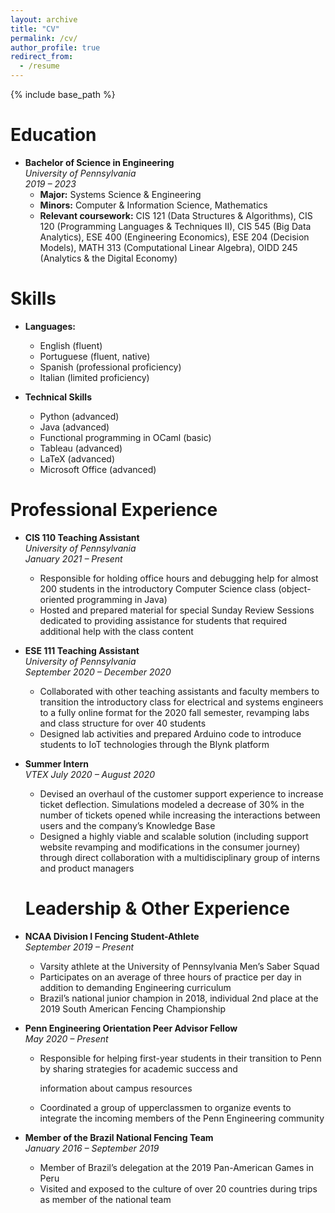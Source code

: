 ```yaml
---
layout: archive
title: "CV"
permalink: /cv/
author_profile: true
redirect_from:
  - /resume
---
```


{% include base_path %}

Education
======
* **Bachelor of Science in Engineering**   
  *University of Pennsylvania*  
  *2019 – 2023*
  * **Major:** Systems Science & Engineering
  * **Minors:** Computer & Information Science, Mathematics
  * **Relevant coursework:** CIS 121 (Data Structures & Algorithms), CIS 120 (Programming Languages & Techniques II), CIS 545 (Big Data Analytics), ESE 400 (Engineering Economics), ESE 204 (Decision Models), MATH 313 (Computational Linear Algebra), OIDD 245 (Analytics & the Digital Economy)

Skills
======
* **Languages:**
  * English (fluent)
  * Portuguese (fluent, native)
  * Spanish (professional proficiency)
  * Italian (limited proficiency)
  
* **Technical Skills**
  * Python (advanced)
  * Java (advanced)
  * Functional programming in OCaml (basic)
  * Tableau (advanced)
  * LaTeX (advanced)
  * Microsoft Office (advanced)

Professional Experience
======
* **CIS 110 Teaching Assistant**  
  *University of Pennsylvania*  
  *January 2021 – Present*

  * Responsible for holding office hours and debugging help for almost 200 students in the introductory Computer Science class (object-oriented programming in Java)
  * Hosted and prepared material for special Sunday Review Sessions dedicated to providing assistance for students that required additional help with the class content

* **ESE 111 Teaching Assistant**  
  *University of Pennsylvania*  
  *September 2020 – December 2020*

  * Collaborated with other teaching assistants and faculty members to transition the introductory class for electrical and systems engineers to a fully online format for the 2020 fall semester, revamping labs and class structure for over 40 students
  * Designed lab activities and prepared Arduino code to introduce students to IoT technologies through the Blynk platform

* **Summer Intern**  
  *VTEX*
  *July 2020 – August 2020* 

  * Devised an overhaul of the customer support experience to increase ticket deflection. Simulations modeled a decrease of 30% in the number of tickets opened while increasing the interactions between users and the company’s Knowledge Base
  * Designed a highly viable and scalable solution (including support website revamping and modifications in the consumer journey) through direct collaboration with a multidisciplinary group of interns and product managers

  # Leadership & Other Experience

* **NCAA Division I Fencing Student-Athlete**  
  *September 2019 – Present*

  * Varsity athlete at the University of Pennsylvania Men’s Saber Squad
  * Participates on an average of three hours of practice per day in addition to demanding Engineering curriculum
  * Brazil’s national junior champion in 2018, individual 2nd place at the 2019 South American Fencing Championship

* **Penn Engineering Orientation Peer Advisor Fellow**  
  *May 2020 – Present*

  * Responsible for helping first-year students in their transition to Penn by sharing strategies for academic success and

    information about campus resources

  * Coordinated a group of upperclassmen to organize events to integrate the incoming members of the Penn Engineering community

* **Member of the Brazil National Fencing Team**  
  *January 2016 – September 2019* 

  * Member of Brazil’s delegation at the 2019 Pan-American Games in Peru
  * Visited and exposed to the culture of over 20 countries during trips as member of the national team

